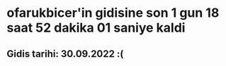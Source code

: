 # ofarukbicer'in gidisine son 1 gun 18 saat 52 dakika 01 saniye kaldi

## Gidis tarihi: 30.09.2022 :(